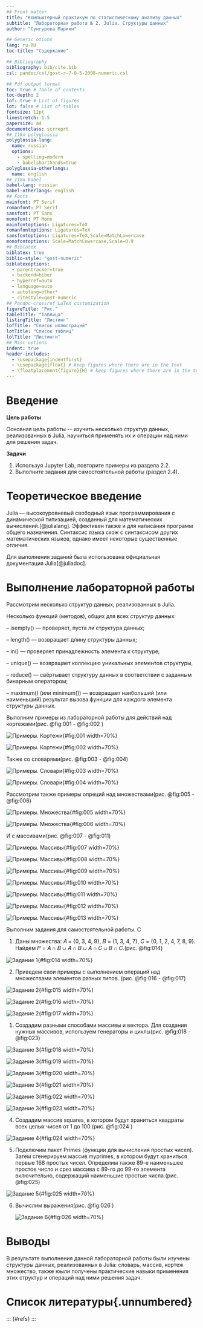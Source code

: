 ```yaml
---
## Front matter
title: "Компьютерный практикум по статистическому анализу данных"
subtitle: "Лабораторная работа № 2. Julia. Структуры данных"
author: "Сунгурова Мариян"

## Generic otions
lang: ru-RU
toc-title: "Содержание"

## Bibliography
bibliography: bib/cite.bib
csl: pandoc/csl/gost-r-7-0-5-2008-numeric.csl

## Pdf output format
toc: true # Table of contents
toc-depth: 2
lof: true # List of figures
lot: false # List of tables
fontsize: 12pt
linestretch: 1.5
papersize: a4
documentclass: scrreprt
## I18n polyglossia
polyglossia-lang:
  name: russian
  options:
	- spelling=modern
	- babelshorthands=true
polyglossia-otherlangs:
  name: english
## I18n babel
babel-lang: russian
babel-otherlangs: english
## Fonts
mainfont: PT Serif
romanfont: PT Serif
sansfont: PT Sans
monofont: PT Mono
mainfontoptions: Ligatures=TeX
romanfontoptions: Ligatures=TeX
sansfontoptions: Ligatures=TeX,Scale=MatchLowercase
monofontoptions: Scale=MatchLowercase,Scale=0.9
## Biblatex
biblatex: true
biblio-style: "gost-numeric"
biblatexoptions:
  - parentracker=true
  - backend=biber
  - hyperref=auto
  - language=auto
  - autolang=other*
  - citestyle=gost-numeric
## Pandoc-crossref LaTeX customization
figureTitle: "Рис."
tableTitle: "Таблица"
listingTitle: "Листинг"
lofTitle: "Список иллюстраций"
lotTitle: "Список таблиц"
lolTitle: "Листинги"
## Misc options
indent: true
header-includes:
  - \usepackage{indentfirst}
  - \usepackage{float} # keep figures where there are in the text
  - \floatplacement{figure}{H} # keep figures where there are in the text
---
```


# Введение

**Цель работы**

Основная цель работы -- изучить несколько структур данных, реализованных в Julia, научиться применять их и операции над ними для решения задач.

**Задачи**

1. Используя Jupyter Lab, повторите примеры из раздела 2.2.
2. Выполните задания для самостоятельной работы (раздел 2.4).

# Теоретическое введение

Julia — высокоуровневый свободный язык программирования с динамической типизацией, созданный для математических вычислений.[@julialang]. Эффективен также и для написания программ общего назначения. Синтаксис языка схож с синтаксисом других математических языков, однако имеет некоторые существенные отличия.

Для выполнения заданий была использована официальная документация Julia[@juliadoc].

# Выполнение лабораторной работы

Рассмотрим несколько структур данных, реализованных в Julia.

Несколько функций (методов), общих для всех структур данных:

– isempty() — проверяет, пуста ли структура данных;

– length() — возвращает длину структуры данных;

– in() — проверяет принадлежность элемента к структуре;

– unique() — возвращает коллекцию уникальных элементов структуры,

– reduce() — свёртывает структуру данных в соответствии с заданным бинарным оператором;

– maximum() (или minimum()) — возвращает наибольший (или наименьший) результат вызова функции для каждого элемента структуры данных.

Выполним примеры из лабораторной работы для действий над кортежами(рис. @fig:001 - @fig:002 )

![Примеры. Кортежи](image/1.JPG){#fig:001 width=70%}

![Примеры. Кортежи](image/2.JPG){#fig:002 width=70%}

Также со словарями(рис. @fig:003 - @fig:004)

![Примеры. Словари](image/3.JPG){#fig:003 width=70%}

![Примеры. Словари](image/4.JPG){#fig:004 width=70%}

Рассмотрим также примеры опреций над множествами(рис. @fig:005 - @fig:006)

![Примеры. Множества](image/5.JPG){#fig:005 width=70%}

![Примеры. Множества](image/6.JPG){#fig:006 width=70%}

И с массивами(рис. @fig:007 - @fig:011)

![Примеры. Массивы](image/7.JPG){#fig:007 width=70%}

![Примеры. Массивы](image/8.JPG){#fig:008 width=70%}

![Примеры. Массивы](image/9.JPG){#fig:009 width=70%}

![Примеры. Массивы](image/10.JPG){#fig:010 width=70%}

![Примеры. Массивы](image/11.JPG){#fig:011 width=70%}

![Примеры. Массивы](image/12.JPG){#fig:012 width=70%}

![Примеры. Массивы](image/13.JPG){#fig:013 width=70%}


Выполним задания для самостоятельной работы. С

1. Даны множества: 𝐴 = {0, 3, 4, 9}, 𝐵 = {1, 3, 4, 7}, 𝐶 = {0, 1, 2, 4, 7, 8, 9}. 
Найдем 𝑃 = 𝐴 ∩ 𝐵 ∪ 𝐴 ∩ 𝐵 ∪ 𝐴 ∩ 𝐶 ∪ 𝐵 ∩ 𝐶.(рис. @fig:014)

![Задание 1](image/14.JPG){#fig:014 width=70%}

2. Приведем свои примеры с выполнением операций над множествами элементов
разных типов. (рис. @fig:016 - @fig:017)

![Задание 2](image/15.JPG){#fig:015 width=70%}

![Задание 2](image/16.JPG){#fig:016 width=70%}

![Задание 2](image/17.JPG){#fig:017 width=70%}


1. Создадим разными способами массивы и вектора. Для создания нужных массивов, используем генераторы и циклы(рис. @fig:018 - @fig:023)

![Задание 3](image/18.JPG){#fig:018 width=70%}

![Задание 3](image/19.JPG){#fig:019 width=70%}

![Задание 3](image/20.JPG){#fig:020 width=70%}

![Задание 3](image/21.JPG){#fig:021 width=70%}

![Задание 3](image/22.JPG){#fig:022 width=70%}

![Задание 3](image/23.JPG){#fig:023 width=70%}


4. Создадим массив squares, в котором будут храниться квадраты всех целых чисел от 1
до 100.(рис. @fig:024 )

![Задание 4](image/24.JPG){#fig:024 width=70%}

5. Подключим пакет Primes (функции для вычисления простых чисел). Затем сгенерируем массив myprimes, в котором будут храниться первые 168 простых чисел. 
Определим также 89-е наименьшее простое число и срез массива с 89-го до 99-го элемента включительно, содержащий наименьшие простые числа.(рис. @fig:025)

![Задание 5](image/25.JPG){#fig:025 width=70%}

6. Вычислим выражения(рис. @fig:026 )

   ![Задание 6](image/26.JPG){#fig:026 width=70%}

# Выводы

В результате выполнения данной лабораторной работы были изучены структуры данных, реализованных в Julia: словарь, массив, кортеж множество, также юыли получены практические навыки применения этих структур и операций над ними решения задач.

# Список литературы{.unnumbered}

::: {#refs}
:::

